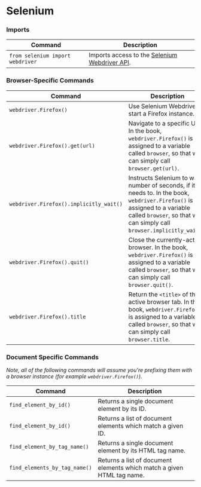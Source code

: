 # Selenium

### Imports

<table>
    <thead>
        <tr>
            <th>Command</th>
            <th>Description</th>
        </tr>
    </thead>
    <tbody>
        <tr>
            <td><code>from selenium import webdriver</code></td>
            <td>Imports access to the <a href="http://docs.seleniumhq.org/docs/03_webdriver.jsp#introducing-webdriver">Selenium Webdriver API</a>.</td>
        </tr>
    </tbody>
</table>

### Browser-Specific Commands

<table>
    <thead>
        <tr>
            <th>Command</th>
            <th>Description</th>
        </tr>
    </thead>
    <tbody>
        <tr>
            <td><code>webdriver.Firefox()</code></td>
            <td>Use Selenium Webdriver to start a Firefox instance.</td>
        </tr>
        <tr>
            <td><code>webdriver.Firefox().get(url)</code></td>
            <td>Navigate to a specific URL. In the book, <code>webdriver.Firefox()</code> is assigned to a variable called <code>browser</code>, so that we can simply call <code>browser.get(url)</code>.</td>
        </tr>
        <tr>
            <td><code>webdriver.Firefox().implicitly_wait()</code></td>
            <td>Instructs Selenium to wait a number of seconds, if it needs to. In the book, <code>webdriver.Firefox()</code> is assigned to a variable called <code>browser</code>, so that we can simply call <code>browser.implicitly_wait()</code>.</td>
        </tr>
        <tr>
            <td><code>webdriver.Firefox().quit()</code></td>
            <td>Close the currently-active browser. In the book, <code>webdriver.Firefox()</code> is assigned to a variable called <code>browser</code>, so that we can simply call <code>browser.quit()</code>.</td>
        </tr>
        <tr>
            <td><code>webdriver.Firefox().title</code></td>
            <td>Return the <code>&lt;title&gt;</code> of the active browser tab. In the book, <code>webdriver.Firefox()</code> is assigned to a variable called <code>browser</code>, so that we can simply call <code>browser.title</code>.</td>
        </tr>
    </tbody>
</table>

### Document Specific Commands

<em>Note, all of the following commands will assume you're prefixing them with a browser instance (for example <code>webdriver.Firefox()</code>).</em>

<table>
    <thead>
        <tr>
            <th>Command</th>
            <th>Description</th>
        </tr>
    </thead>
    <tbody>
        <tr>
            <td><code>find_element_by_id()</code></td>
            <td>Returns a single document element by its ID.</td>
        </tr>
        <tr>
            <td><code>find_element_by_id()</code></td>
            <td>Returns a list of document elements which match a given ID.</td>
        </tr>
        <tr>
            <td><code>find_element_by_tag_name()</code></td>
            <td>Returns a single document element by its HTML tag name.</td>
        </tr>
        <tr>
            <td><code>find_elements_by_tag_name()</code></td>
            <td>Returns a list of document elements which match a given HTML tag name.</td>
        </tr>
    </tbody>
</table>
